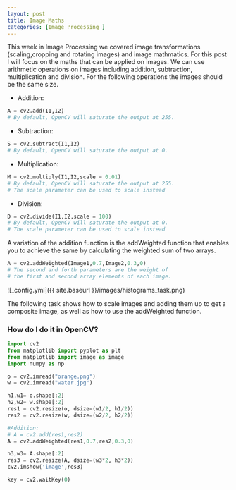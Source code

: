```yaml
---
layout: post
title: Image Maths
categories: [Image Processing ]
---
```


This week in Image Processing we covered image transformations (scaling,cropping and rotating images) and image mathmatics.
For this post I will focus on the maths that can be applied on images. We can use arithmetic operations on images including addition, subtraction, multiplication and division.
For the following operations the images should be the same size.

* Addition:

```python
A = cv2.add(I1,I2)
# By default, OpenCV will saturate the output at 255.
````
* Subtraction:

```python
S = cv2.subtract(I1,I2)
# By default, OpenCV will saturate the output at 0.
````
* Multiplication:

```python
M = cv2.multiply(I1,I2,scale = 0.01)
# By default, OpenCV will saturate the output at 255.
# The scale parameter can be used to scale instead
````
* Division:

```python
D = cv2.divide(I1,I2,scale = 100)
# By default, OpenCV will saturate the output at 0.
# The scale parameter can be used to scale instead
````

A variation of the addition function is the addWeighted function that enables you to achieve the same
by calculating the weighted sum of two arrays.

```python
A = cv2.addWeighted(Image1,0.7,Image2,0.3,0)
# The second and forth parameters are the weight of 
# the first and second array elements of each image.
````

![_config.yml]({{ site.baseurl }}/images/histograms_task.png)

The following task shows how to scale images and adding them up to get a composite image, as well as how to use the addWeighted function.

<h3>How do I do it in OpenCV?</h3>

```python
import cv2
from matplotlib import pyplot as plt
from matplotlib import image as image
import numpy as np

o = cv2.imread("orange.png")
w = cv2.imread("water.jpg")

h1,w1= o.shape[:2]
h2,w2= w.shape[:2]
res1 = cv2.resize(o, dsize=(w1/2, h1/2))
res2 = cv2.resize(w, dsize=(w2/2, h2/2))

#Addition:
# A = cv2.add(res1,res2)
A = cv2.addWeighted(res1,0.7,res2,0.3,0)

h3,w3= A.shape[:2]
res3 = cv2.resize(A, dsize=(w3*2, h3*2))
cv2.imshow('image',res3)

key = cv2.waitKey(0)
````
